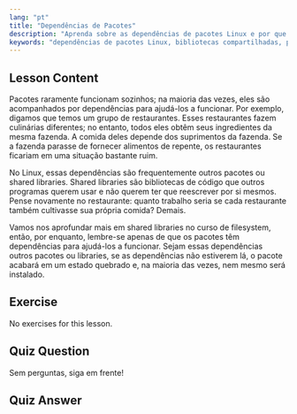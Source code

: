 ```yaml
---
lang: "pt"
title: "Dependências de Pacotes"
description: "Aprenda sobre as dependências de pacotes Linux e por que elas são cruciais para a instalação de software. Entenda as bibliotecas compartilhadas e evite pacotes quebrados. Comece sua jornada no Linux!"
keywords: "dependências de pacotes Linux, bibliotecas compartilhadas, pacotes Linux, gerenciamento de pacotes, tutorial Linux, Linux para iniciantes, guia Linux"
---
```


## Lesson Content

Pacotes raramente funcionam sozinhos; na maioria das vezes, eles são acompanhados por dependências para ajudá-los a funcionar. Por exemplo, digamos que temos um grupo de restaurantes. Esses restaurantes fazem culinárias diferentes; no entanto, todos eles obtêm seus ingredientes da mesma fazenda. A comida deles depende dos suprimentos da fazenda. Se a fazenda parasse de fornecer alimentos de repente, os restaurantes ficariam em uma situação bastante ruim.

No Linux, essas dependências são frequentemente outros pacotes ou shared libraries. Shared libraries são bibliotecas de código que outros programas querem usar e não querem ter que reescrever por si mesmos. Pense novamente no restaurante: quanto trabalho seria se cada restaurante também cultivasse sua própria comida? Demais.

Vamos nos aprofundar mais em shared libraries no curso de filesystem, então, por enquanto, lembre-se apenas de que os pacotes têm dependências para ajudá-los a funcionar. Sejam essas dependências outros pacotes ou libraries, se as dependências não estiverem lá, o pacote acabará em um estado quebrado e, na maioria das vezes, nem mesmo será instalado.

## Exercise

No exercises for this lesson.

## Quiz Question

Sem perguntas, siga em frente!

## Quiz Answer
